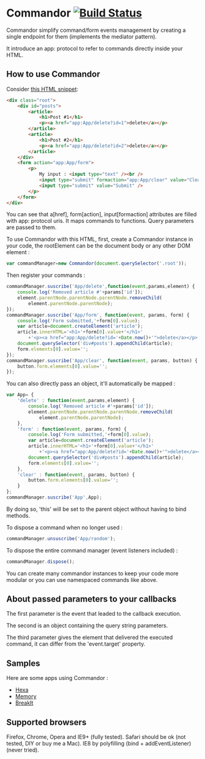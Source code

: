 Commandor [![Build Status](https://travis-ci.org/nfroidure/Commandor.png?branch=master)](https://travis-ci.org/nfroidure/Commandor)
==============

Commandor simplify command/form events management by creating a single endpoint
 for them (implements the mediator pattern).

It introduce an app: protocol to refer to commands directly inside your HTML.

How to use Commandor
--------------

Consider [this HTML snippet](http://jsfiddle.net/FQEp2/1/):
```html
<div class="root">
	<div id="posts">
		<article>
			<h1>Post #1</h1>
			<p><a href="app:App/delete?id=1">delete</a></p>
		</article>
		<article>
			<h1>Post #2</h1>
			<p><a href="app:App/delete?id=2">delete</a></p>
		</article>
	</div>
	<form action="app:App/form">
		<p>
			My input : <input type="text" /><br />
			<input type="submit" formaction="app:App/clear" value="Clear" />
			<input type="submit" value="Submit" />
		</p>
	</form>
</div>
```
You can see that a[href], form[action], input[formaction] attributes are filled
 with app: protocol uris. It maps commands to functions. Query parameters are
 passed to them.

To use Commandor with this HTML, first, create a Commandor instance in your code,
 the rootElement can be the document body or any other DOM element :

```js
var commandManager=new Commandor(document.querySelector('.root'));
```

Then register your commands :
```js
commandManager.suscribe('App/delete',function(event,params,element) {
	console.log('Removed article #'+params['id']);
	element.parentNode.parentNode.parentNode.removeChild(
		element.parentNode.parentNode);
});
commandManager.suscribe('App/form', function(event, params, form) {
	console.log('Form submitted,'+form[0].value);
	var article=document.createElement('article');
	article.innerHTML='<h1>'+form[0].value+'</h1>'
		+'<p><a href="app:App/delete?id='+Date.now()+'">delete</a></p>';
	document.querySelector('div#posts').appendChild(article);
	form.elements[0].value='';
});
commandManager.suscribe('App/clear', function(event, params, button) {
	button.form.elements[0].value='';
});
```

You can also directly pass an object, it'll automatically be mapped :
```js
var App= {
	'delete' : function(event,params,element) {
		console.log('Removed article #'+params['id']);
		element.parentNode.parentNode.parentNode.removeChild(
			element.parentNode.parentNode);
	},
	'form' : function(event, params, form) {
		console.log('Form submitted,'+form[0].value);
		var article=document.createElement('article');
		article.innerHTML='<h1>'+form[0].value+'</h1>'
			+'<p><a href="app:App/delete?id='+Date.now()+'">delete</a></p>';
		document.querySelector('div#posts').appendChild(article);
		form.elements[0].value='';
	},
	'clear' : function(event, params, button) {
		button.form.elements[0].value='';
	}
};
commandManager.suscribe('App',App);
```
By doing so, 'this' will be set to the parent object without having to bind methods.

To dispose a command when no longer used :
```js
commandManager.unsuscribe('App/random');
```

To dispose the entire command manager (event listeners included) :
```js
commandManager.dispose();
```

You can create many commandor instances to keep your code more modular or you
can use namespaced commands like above.


About passed parameters to your callbacks
--------------

The first parameter is the event that leaded to the callback execution.

The second is an object containing the query string parameters.

The third parameter gives the element that delivered the executed command, it
 can differ from the 'event.target' property.

Samples
--------------
Here are some apps using Commandor :
* [Hexa](http://hexa.insertafter.com/index.html)
* [Memory](http://memory.insertafter.com/index.html)
* [BreakIt](http://breakit.elitwork.com/index.html)

Supported browsers
--------------
Firefox, Chrome, Opera and IE9+ (fully tested).
Safari should be ok (not tested, DIY or buy me a Mac).
IE8 by polyfilling (bind + addEventListener) (never tried).

